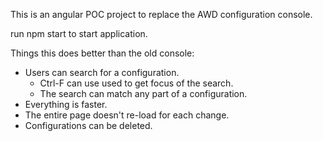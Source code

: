 This is an angular POC project to replace the AWD configuration console.

run npm start to start application.

Things this does better than the old console:
* Users can search for a configuration.
    * Ctrl-F can use used to get focus of the search.
    * The search can match any part of a configuration.
* Everything is faster.
* The entire page doesn't re-load for each change.
* Configurations can be deleted.

